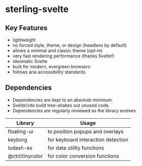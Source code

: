 # sterling-svelte

## Key Features

- lightweight
- no forced style, theme, or design (headless by default)
- allows a minimal and classic theme (opt-in)
- very fast rendering performance (thanks Svelte!)
- ideomatic Svelte
- built for modern, evergreen browsers
- follows aria accessibility standards

## Dependencies

- Dependencies are kept to an absolute minimum.
- Svelte/vite build tree-shakes out unused code.
- Dependencies are regularly reviewed as the library evolves.

| Library         | Usage                              |
| --------------- | ---------------------------------- |
| floating-ui     | to position popups and overlays    |
| keyborg         | for keyboard interaction detection |
| lodash-es       | for data utility functions         |
| @ctrl/tinycolor | for color conversion functions     |
